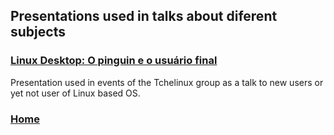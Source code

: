 ## Presentations used in talks about diferent subjects 

### [Linux Desktop: O pinguin e o usuário final](https://docs.google.com/presentation/d/e/2PACX-1vSRqCaZ8EoBSvNlk_uSppPo0GpyCpFYGxJiRWDRyNfdW8ZdE5Y4szd1T1ZNxMfLg5cnlWLTR8YEHU7D/embed?start=false&loop=false&delayms=10000)
Presentation used in events of the Tchelinux group as a talk to new users or yet not user of Linux based OS.

### [Home](https://m00nlinari.github.io)
